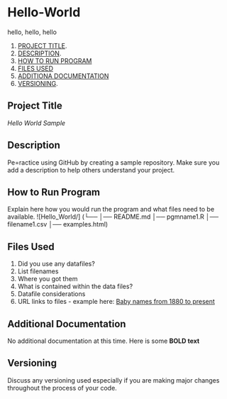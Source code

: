 # Hello-World
hello, hello, hello


1. [PROJECT TITLE](#Project-Title).
2. [DESCRIPTION](Description).
3. [HOW TO RUN PROGRAM](#How-to-run-program)
4. [FILES USED](#files-used)
5. [ADDITIONA DOCUMENTATION](#additional-documentation)
6. [VERSIONING](#versioning).

## Project Title

*Hello World Sample*

## Description
Pe=ractice using GitHub by creating a sample repository. Make sure you add a description to help others understand your project. 

## How to Run Program
Explain here how you would run the program and what files need to be available.
![Hello_World/]
(└── 
    │── README.md
    │── pgmname1.R
    │── filename1.csv
    │── examples.html)
   
## Files Used
1. Did you use any datafiles?
2. List filenames
3. Where you got them
4. What is contained within the data files?
5. Datafile considerations
6. URL links to files - example here: [Baby names from 1880 to present](https://catalog.data.gov/dataset/baby-names-from-social-security-card-applications-national-level-data)

## Additional Documentation
No additional documentation at this time. Here is some **BOLD text**

## Versioning
Discuss any versioning used especially if you are making major changes throughout the process of your code.
